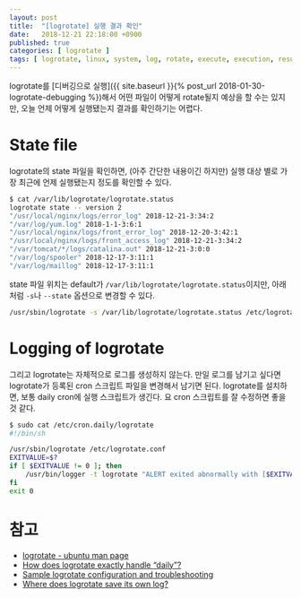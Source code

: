 ```yaml
---
layout: post
title:  "[logrotate] 실행 결과 확인"
date:   2018-12-21 22:18:00 +0900
published: true
categories: [ logrotate ]
tags: [ logrotate, linux, system, log, rotate, execute, execution, result, state, util, utility, config, configuration, check ]
---
```


logrotate를 [디버깅으로 실행]({{ site.baseurl }}{% post_url 2018-01-30-logrotate-debugging %})해서 어떤 파일이 어떻게 rotate될지 예상을 할 수는 있지만, 오늘 언제 어떻게 실행됐는지 결과를 확인하기는 어렵다.


# State file

logrotate의 state 파일을 확인하면, (아주 간단한 내용이긴 하지만) 실행 대상 별로 가장 최근에 언제 실행됐는지 정도를 확인할 수 있다.

```bash
$ cat /var/lib/logrotate/logrotate.status
logrotate state -- version 2
"/usr/local/nginx/logs/error_log" 2018-12-21-3:34:2
"/var/log/yum.log" 2018-1-1-3:6:1
"/usr/local/nginx/logs/front_error_log" 2018-12-20-3:42:1
"/usr/local/nginx/logs/front_access_log" 2018-12-21-3:34:2
"/var/tomcat/*/logs/catalina.out" 2018-12-21-3:0:0
"/var/log/spooler" 2018-12-17-3:11:1
"/var/log/maillog" 2018-12-17-3:11:1
```

state 파일 위치는 default가 `/var/lib/logrotate/logrotate.status`이지만, 아래처럼 `-s`나 `--state` 옵션으로 변경할 수 있다.

```bash
/usr/sbin/logrotate -s /var/lib/logrotate/logrotate.status /etc/logrotate.conf
```

# Logging of logrotate

그리고 logrotate는 자체적으로 로그를 생성하지 않는다. 만일 로그를 남기고 싶다면 logrotate가 등록된 cron 스크립트 파일을 변경해서 남기면 된다. logrotate를 설치하면, 보통 daily cron에 실행 스크립트가 생긴다. 요 cron 스크립트를 잘 수정하면 좋을 것 같다.

```bash
$ sudo cat /etc/cron.daily/logrotate
#!/bin/sh

/usr/sbin/logrotate /etc/logrotate.conf
EXITVALUE=$?
if [ $EXITVALUE != 0 ]; then
    /usr/bin/logger -t logrotate "ALERT exited abnormally with [$EXITVALUE]"
fi
exit 0
```


# 참고

- [logrotate - ubuntu man page](http://manpages.ubuntu.com/manpages/xenial/man8/logrotate.8.html)
- [How does logrotate exactly handle “daily”?](https://serverfault.com/questions/198203/how-does-logrotate-exactly-handle-daily)
- [Sample logrotate configuration and troubleshooting](https://support.rackspace.com/how-to/sample-logrotate-configuration-and-troubleshooting/)
- [Where does logrotate save its own log?](https://serverfault.com/questions/381081/where-does-logrotate-save-its-own-log)
